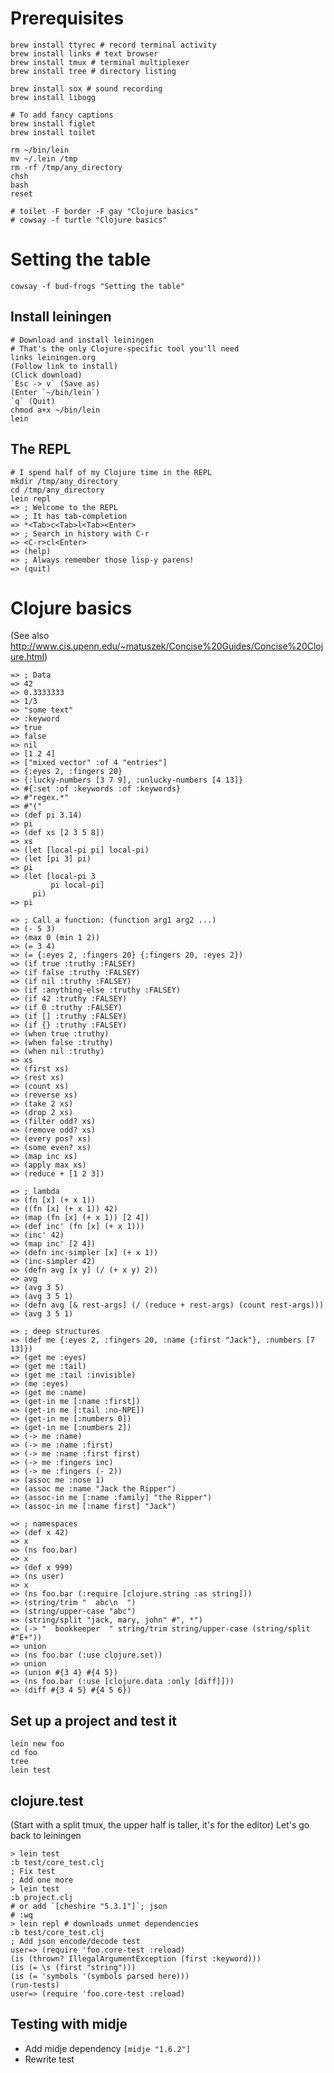 # Prerequisites

    brew install ttyrec # record terminal activity
    brew install links # text browser
    brew install tmux # terminal multiplexer
    brew install tree # directory listing

    brew install sox # sound recording
    brew install libogg

    # To add fancy captions
    brew install figlet
    brew install toilet

    rm ~/bin/lein
    mv ~/.lein /tmp
    rm -rf /tmp/any_directory
    chsh
    bash
    reset

    # toilet -F border -F gay "Clojure basics"
    # cowsay -f turtle "Clojure basics"

# Setting the table

    cowsay -f bud-frogs "Setting the table"

## Install leiningen

    # Download and install leiningen
    # That's the only Clojure-specific tool you'll need
    links leiningen.org
    (Follow link to install)
    (Click download)
    `Esc -> v` (Save as)
    (Enter `~/bin/lein`)
    `q` (Quit)
    chmod a+x ~/bin/lein
    lein

## The REPL

    # I spend half of my Clojure time in the REPL
    mkdir /tmp/any_directory
    cd /tmp/any_directory
    lein repl
    => ; Welcome to the REPL
    => ; It has tab-completion
    => *<Tab>c<Tab>l<Tab><Enter>
    => ; Search in history with C-r
    => <C-r>cl<Enter>
    => (help)
    => ; Always remember those lisp-y parens!
    => (quit)

# Clojure basics
(See also http://www.cis.upenn.edu/~matuszek/Concise%20Guides/Concise%20Clojure.html)

    => ; Data
    => 42
    => 0.3333333
    => 1/3
    => "some text"
    => :keyword
    => true
    => false
    => nil
    => [1 2 4]
    => ["mixed vector" :of 4 "entries"]
    => {:eyes 2, :fingers 20}
    => {:lucky-numbers [3 7 9], :unlucky-numbers [4 13]}
    => #{:set :of :keywords :of :keywords}
    => #"regex.*"
    => #"("
    => (def pi 3.14)
    => pi
    => (def xs [2 3 5 8])
    => xs
    => (let [local-pi pi] local-pi)
    => (let [pi 3] pi)
    => pi
    => (let [local-pi 3
             pi local-pi]
         pi)
    => pi

    => ; Call a function: (function arg1 arg2 ...)
    => (- 5 3)
    => (max 0 (min 1 2))
    => (= 3 4)
    => (= {:eyes 2, :fingers 20} {:fingers 20, :eyes 2})
    => (if true :truthy :FALSEY)
    => (if false :truthy :FALSEY)
    => (if nil :truthy :FALSEY)
    => (if :anything-else :truthy :FALSEY)
    => (if 42 :truthy :FALSEY)
    => (if 0 :truthy :FALSEY)
    => (if [] :truthy :FALSEY)
    => (if {} :truthy :FALSEY)
    => (when true :truthy)
    => (when false :truthy)
    => (when nil :truthy)
    => xs
    => (first xs)
    => (rest xs)
    => (count xs)
    => (reverse xs)
    => (take 2 xs)
    => (drop 2 xs)
    => (filter odd? xs)
    => (remove odd? xs)
    => (every pos? xs)
    => (some even? xs)
    => (map inc xs)
    => (apply max xs)
    => (reduce + [1 2 3])

    => ; lambda 
    => (fn [x] (+ x 1))
    => ((fn [x] (+ x 1)) 42)
    => (map (fn [x] (+ x 1)) [2 4])
    => (def inc' (fn [x] (+ x 1)))
    => (inc' 42)
    => (map inc' [2 4])
    => (defn inc-simpler [x] (+ x 1))
    => (inc-simpler 42)
    => (defn avg [x y] (/ (+ x y) 2))
    => avg
    => (avg 3 5)
    => (avg 3 5 1)
    => (defn avg [& rest-args] (/ (reduce + rest-args) (count rest-args))) 
    => (avg 3 5 1)

    => ; deep structures
    => (def me {:eyes 2, :fingers 20, :name {:first "Jack"}, :numbers [7 13]})
    => (get me :eyes)
    => (get me :tail)
    => (get me :tail :invisible)
    => (me :eyes)
    => (get me :name)
    => (get-in me [:name :first])
    => (get-in me [:tail :no-NPE])
    => (get-in me [:numbers 0])
    => (get-in me [:numbers 2])
    => (-> me :name)
    => (-> me :name :first)
    => (-> me :name :first first)
    => (-> me :fingers inc)
    => (-> me :fingers (- 2))
    => (assoc me :nose 1)
    => (assoc me :name "Jack the Ripper")
    => (assoc-in me [:name :family] "the Ripper")
    => (assoc-in me [:name first] "Jack")

    => ; namespaces
    => (def x 42)
    => x
    => (ns foo.bar)
    => x
    => (def x 999)
    => (ns user)
    => x
    => (ns foo.bar (:require [clojure.string :as string]))
    => (string/trim "  abc\n  ")
    => (string/upper-case "abc")
    => (string/split "jack, mary, john" #", *")
    => (-> "  bookkeeper  " string/trim string/upper-case (string/split #"E+"))
    => union
    => (ns foo.bar (:use clojure.set))
    => union
    => (union #{3 4} #{4 5})
    => (ns foo.bar (:use [clojure.data :only [diff]]))
    => (diff #{3 4 5} #{4 5 6})

## Set up a project and test it

    lein new foo
    cd foo
    tree
    lein test

## clojure.test
(Start with a split tmux, the upper half is taller, it's for the editor)
Let's go back to leiningen

    > lein test
    :b test/core_test.clj
    ; Fix test
    ; Add one more
    > lein test
    :b project.clj
    # or add `[cheshire "5.3.1"]`; json
    # :wq
    > lein repl # downloads unmet dependencies
    :b test/core_test.clj
    ; Add json encode/decode test
    user=> (require 'foo.core-test :reload)
    (is (thrown? IllegalArgumentException (first :keyword))) 
    (is (= \s (first "string")))
    (is (= 'symbols '(symbols parsed here)))
    (run-tests)
    user=> (require 'foo.core-test :reload)

    
## Testing with midje

  - Add midje dependency `[midje "1.6.2"]`
  - Rewrite test
